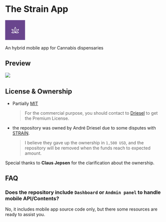 # The Strain App

<img src="./resources/icon.png" width="64" height="64"/>

An hybrid mobile app for Cannabis dispensaries

## Preview

<img src="./preview.gif"/>


## License & Ownership

- Partially [MIT](https://en.wikipedia.org/wiki/MIT_License)

    > For the commercial purpose, you should contact to [Driesel](mailto:coding.driesel@gmail.com) to get the Premium License.

- the repository was owned by André Driesel due to some disputes with [STRAIN](https://thestrainapp.com/).


    > I believe they gave up the ownership in `1,500 USD`, and the repository will be removed when the funds reach to expected amount.


Special thanks to **Claus Jepsen** for the clarification about the ownership. 

## FAQ

### Does the repository include `Dashboard` or `Andmin panel` to handle mobile API/Contents?

No, it includes mobile app source code only, but there some resources are ready to assist you.
